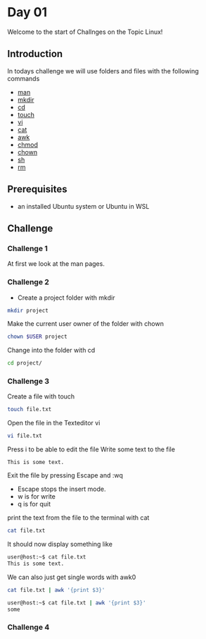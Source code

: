 # Day 01
Welcome to the start of Challnges on the Topic Linux!

## Introduction
In todays challenge we will use folders and files with the following commands
* [man](https://manpages.ubuntu.com/)
* [mkdir](https://www.geeksforgeeks.org/mkdir-command-in-linux-with-examples/)
* [cd](https://tutorials.codebar.io/command-line/introduction/tutorial.html#:~:text=cd%20or%20change%20directory,command%20is%20cd%20your%2Ddirectory%20.&text=Now%20that%20we%20moved%20to,again%2C%20then%20cd%20into%20it.)
* [touch](https://www.explainshell.com/explain/1/touch)
* [vi]()
* [cat]()
* [awk]()
* [chmod]()
* [chown]()
* [sh]()
* [rm]()

## Prerequisites
* an installed Ubuntu system or Ubuntu in WSL

## Challenge

### Challenge 1
At first we look at the man pages. 

### Challenge 2
* Create a project folder with mkdir
```sh
mkdir project
```

Make the current user owner of the folder with chown
```sh
chown $USER project
```

Change into the folder with cd
```sh
cd project/
```

### Challenge 3
 Create a file with touch
```sh
touch file.txt
```

Open the file in the Texteditor vi
```sh
vi file.txt
```

Press i to be able to edit the file
Write some text to the file
```
This is some text.
```
Exit the file by pressing Escape and :wq
* Escape stops the insert mode. 
* w is for write
* q is for quit

print the text from the file to the terminal with cat
```sh
cat file.txt
```

It should now display something like
```sh
user@host:~$ cat file.txt
This is some text.
```

We can also just get single words with awk0
```sh
cat file.txt | awk '{print $3}'
```

```sh
user@host:~$ cat file.txt | awk '{print $3}'
some
```


### Challenge 4

